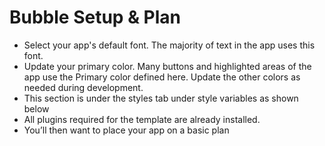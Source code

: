 # Bubble Setup & Plan

* Select your app's default font. The majority of text in the app uses this font.
* Update your primary color. Many buttons and highlighted areas of the app use the Primary color defined here. Update the other colors as needed during development.
* This section is under the styles tab under style variables as shown below
* All plugins required for the template are already installed.
* You’ll then want to place your app on a basic plan
